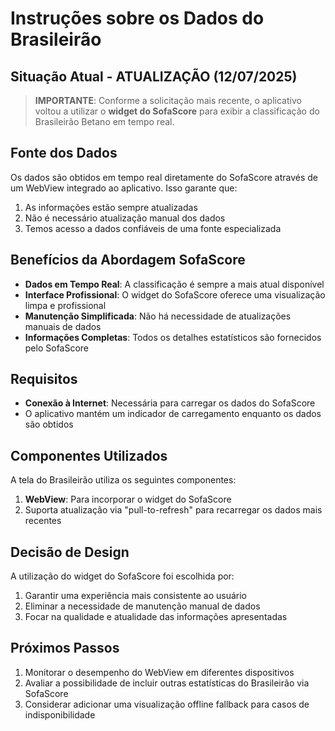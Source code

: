 # Instruções sobre os Dados do Brasileirão

## Situação Atual - ATUALIZAÇÃO (12/07/2025)

> **IMPORTANTE**: Conforme a solicitação mais recente, o aplicativo voltou a utilizar o **widget do SofaScore** para exibir a classificação do Brasileirão Betano em tempo real.

## Fonte dos Dados

Os dados são obtidos em tempo real diretamente do SofaScore através de um WebView integrado ao aplicativo. Isso garante que:

1. As informações estão sempre atualizadas
2. Não é necessário atualização manual dos dados
3. Temos acesso a dados confiáveis de uma fonte especializada

## Benefícios da Abordagem SofaScore

- **Dados em Tempo Real**: A classificação é sempre a mais atual disponível
- **Interface Profissional**: O widget do SofaScore oferece uma visualização limpa e profissional
- **Manutenção Simplificada**: Não há necessidade de atualizações manuais de dados
- **Informações Completas**: Todos os detalhes estatísticos são fornecidos pelo SofaScore

## Requisitos

- **Conexão à Internet**: Necessária para carregar os dados do SofaScore
- O aplicativo mantém um indicador de carregamento enquanto os dados são obtidos

## Componentes Utilizados

A tela do Brasileirão utiliza os seguintes componentes:

1. **WebView**: Para incorporar o widget do SofaScore
2. Suporta atualização via "pull-to-refresh" para recarregar os dados mais recentes

## Decisão de Design

A utilização do widget do SofaScore foi escolhida por:

1. Garantir uma experiência mais consistente ao usuário
2. Eliminar a necessidade de manutenção manual de dados
3. Focar na qualidade e atualidade das informações apresentadas

## Próximos Passos

1. Monitorar o desempenho do WebView em diferentes dispositivos
2. Avaliar a possibilidade de incluir outras estatísticas do Brasileirão via SofaScore
3. Considerar adicionar uma visualização offline fallback para casos de indisponibilidade
